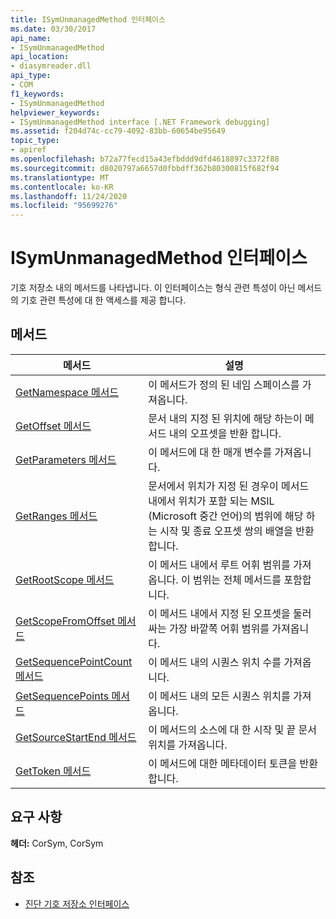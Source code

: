 ```yaml
---
title: ISymUnmanagedMethod 인터페이스
ms.date: 03/30/2017
api_name:
- ISymUnmanagedMethod
api_location:
- diasymreader.dll
api_type:
- COM
f1_keywords:
- ISymUnmanagedMethod
helpviewer_keywords:
- ISymUnmanagedMethod interface [.NET Framework debugging]
ms.assetid: f204d74c-cc79-4092-83bb-60654be95649
topic_type:
- apiref
ms.openlocfilehash: b72a77fecd15a43efbddd9dfd4618897c3372f88
ms.sourcegitcommit: d8020797a6657d0fbbdff362b80300815f682f94
ms.translationtype: MT
ms.contentlocale: ko-KR
ms.lasthandoff: 11/24/2020
ms.locfileid: "95699276"
---
```

# <a name="isymunmanagedmethod-interface"></a>ISymUnmanagedMethod 인터페이스

기호 저장소 내의 메서드를 나타냅니다. 이 인터페이스는 형식 관련 특성이 아닌 메서드의 기호 관련 특성에 대 한 액세스를 제공 합니다.  
  
## <a name="methods"></a>메서드  
  
|메서드|설명|  
|------------|-----------------|  
|[GetNamespace 메서드](isymunmanagedmethod-getnamespace-method.md)|이 메서드가 정의 된 네임 스페이스를 가져옵니다.|  
|[GetOffset 메서드](isymunmanagedmethod-getoffset-method.md)|문서 내의 지정 된 위치에 해당 하는이 메서드 내의 오프셋을 반환 합니다.|  
|[GetParameters 메서드](isymunmanagedmethod-getparameters-method.md)|이 메서드에 대 한 매개 변수를 가져옵니다.|  
|[GetRanges 메서드](isymunmanagedmethod-getranges-method.md)|문서에서 위치가 지정 된 경우이 메서드 내에서 위치가 포함 되는 MSIL (Microsoft 중간 언어)의 범위에 해당 하는 시작 및 종료 오프셋 쌍의 배열을 반환 합니다.|  
|[GetRootScope 메서드](isymunmanagedmethod-getrootscope-method.md)|이 메서드 내에서 루트 어휘 범위를 가져옵니다. 이 범위는 전체 메서드를 포함합니다.|  
|[GetScopeFromOffset 메서드](isymunmanagedmethod-getscopefromoffset-method.md)|이 메서드 내에서 지정 된 오프셋을 둘러싸는 가장 바깥쪽 어휘 범위를 가져옵니다.|  
|[GetSequencePointCount 메서드](isymunmanagedmethod-getsequencepointcount-method.md)|이 메서드 내의 시퀀스 위치 수를 가져옵니다.|  
|[GetSequencePoints 메서드](isymunmanagedmethod-getsequencepoints-method.md)|이 메서드 내의 모든 시퀀스 위치를 가져옵니다.|  
|[GetSourceStartEnd 메서드](isymunmanagedmethod-getsourcestartend-method.md)|이 메서드의 소스에 대 한 시작 및 끝 문서 위치를 가져옵니다.|  
|[GetToken 메서드](isymunmanagedmethod-gettoken-method.md)|이 메서드에 대한 메타데이터 토큰을 반환합니다.|  
  
## <a name="requirements"></a>요구 사항  

 **헤더:** CorSym, CorSym  
  
## <a name="see-also"></a>참조

- [진단 기호 저장소 인터페이스](diagnostics-symbol-store-interfaces.md)
